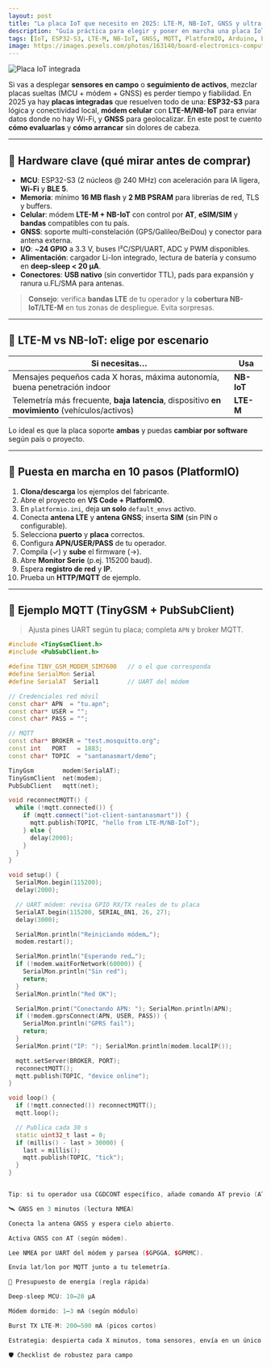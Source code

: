 ```yaml
---
layout: post
title: "La placa IoT que necesito en 2025: LTE-M, NB-IoT, GNSS y ultra-bajo consumo en un solo equipo"
description: "Guía práctica para elegir y poner en marcha una placa IoT con ESP32-S3, módem LTE-M/NB-IoT, GNSS y soporte Arduino/PlatformIO/ESP-IDF."
tags: [IoT, ESP32-S3, LTE-M, NB-IoT, GNSS, MQTT, PlatformIO, Arduino, bajo consumo]
image: https://images.pexels.com/photos/163140/board-electronics-computer-data-163140.jpeg
---
```


![Placa IoT integrada](https://images.pexels.com/photos/163140/board-electronics-computer-data-163140.jpeg)

Si vas a desplegar **sensores en campo** o **seguimiento de activos**, mezclar placas sueltas (MCU + módem + GNSS) es perder tiempo y fiabilidad. En 2025 ya hay **placas integradas** que resuelven todo de una: **ESP32-S3** para lógica y conectividad local, **módem celular** con **LTE-M/NB-IoT** para enviar datos donde no hay Wi-Fi, y **GNSS** para geolocalizar. En este post te cuento **cómo evaluarlas** y **cómo arrancar** sin dolores de cabeza.

---

## 🧠 Hardware clave (qué mirar antes de comprar)

- **MCU**: ESP32-S3 (2 núcleos @ 240 MHz) con aceleración para IA ligera, **Wi-Fi** y **BLE 5**.  
- **Memoria**: mínimo **16 MB flash** y **2 MB PSRAM** para librerías de red, TLS y buffers.  
- **Celular**: módem **LTE-M + NB-IoT** con control por **AT**, **eSIM/SIM** y **bandas** compatibles con tu país.  
- **GNSS**: soporte multi-constelación (GPS/Galileo/BeiDou) y conector para antena externa.  
- **I/O**: ~**24 GPIO** a 3.3 V, buses I²C/SPI/UART, ADC y PWM disponibles.  
- **Alimentación**: cargador Li-Ion integrado, lectura de batería y consumo en **deep-sleep < 20 µA**.  
- **Conectores**: **USB nativo** (sin convertidor TTL), pads para expansión y ranura u.FL/SMA para antenas.

> **Consejo**: verifica **bandas LTE** de tu operador y la **cobertura NB-IoT/LTE-M** en tus zonas de despliegue. Evita sorpresas.

---

## 📶 LTE-M vs NB-IoT: elige por escenario

| Si necesitas… | Usa |
|---|---|
| Mensajes pequeños cada X horas, máxima autonomía, buena penetración indoor | **NB-IoT** |
| Telemetría más frecuente, **baja latencia**, dispositivo **en movimiento** (vehículos/activos) | **LTE-M** |

Lo ideal es que la placa soporte **ambas** y puedas **cambiar por software** según país o proyecto.

---

## 🚀 Puesta en marcha en 10 pasos (PlatformIO)

1. **Clona/descarga** los ejemplos del fabricante.  
2. Abre el proyecto en **VS Code + PlatformIO**.  
3. En `platformio.ini`, deja **un solo** `default_envs` activo.  
4. Conecta **antena LTE** y **antena GNSS**; inserta **SIM** (sin PIN o configurable).  
5. Selecciona **puerto** y **placa** correctos.  
6. Configura **APN/USER/PASS** de tu operador.  
7. Compila (✓) y **sube** el firmware (→).  
8. Abre **Monitor Serie** (p.ej. 115200 baud).  
9. Espera **registro de red** y **IP**.  
10. Prueba un **HTTP/MQTT** de ejemplo.

---

## 🧪 Ejemplo MQTT (TinyGSM + PubSubClient)

> Ajusta pines UART según tu placa; completa `APN` y broker MQTT.

```cpp
#include <TinyGsmClient.h>
#include <PubSubClient.h>

#define TINY_GSM_MODEM_SIM7600   // o el que corresponda
#define SerialMon Serial
#define SerialAT  Serial1        // UART del módem

// Credenciales red móvil
const char* APN  = "tu.apn";
const char* USER = "";
const char* PASS = "";

// MQTT
const char* BROKER = "test.mosquitto.org";
const int   PORT   = 1883;
const char* TOPIC  = "santanasmart/demo";

TinyGsm        modem(SerialAT);
TinyGsmClient  net(modem);
PubSubClient   mqtt(net);

void reconnectMQTT() {
  while (!mqtt.connected()) {
    if (mqtt.connect("iot-client-santanasmart")) {
      mqtt.publish(TOPIC, "hello from LTE-M/NB-IoT");
    } else {
      delay(2000);
    }
  }
}

void setup() {
  SerialMon.begin(115200);
  delay(2000);

  // UART módem: revisa GPIO RX/TX reales de tu placa
  SerialAT.begin(115200, SERIAL_8N1, 26, 27);
  delay(3000);

  SerialMon.println("Reiniciando módem…");
  modem.restart();

  SerialMon.println("Esperando red…");
  if (!modem.waitForNetwork(60000)) {
    SerialMon.println("Sin red");
    return;
  }
  SerialMon.println("Red OK");

  SerialMon.print("Conectando APN: "); SerialMon.println(APN);
  if (!modem.gprsConnect(APN, USER, PASS)) {
    SerialMon.println("GPRS fail");
    return;
  }
  SerialMon.print("IP: "); SerialMon.println(modem.localIP());

  mqtt.setServer(BROKER, PORT);
  reconnectMQTT();
  mqtt.publish(TOPIC, "device online");
}

void loop() {
  if (!mqtt.connected()) reconnectMQTT();
  mqtt.loop();

  // Publica cada 30 s
  static uint32_t last = 0;
  if (millis() - last > 30000) {
    last = millis();
    mqtt.publish(TOPIC, "tick");
  }
}


Tip: si tu operador usa CGDCONT específico, añade comando AT previo (AT+CGDCONT=1,"IP","APN").

🛰️ GNSS en 3 minutos (lectura NMEA)

Conecta la antena GNSS y espera cielo abierto.

Activa GNSS con AT (según módem).

Lee NMEA por UART del módem y parsea ($GPGGA, $GPRMC).

Envía lat/lon por MQTT junto a tu telemetría.

🔋 Presupuesto de energía (regla rápida)

Deep-sleep MCU: 10–20 µA

Módem dormido: 1–3 mA (según módulo)

Burst TX LTE-M: 200–500 mA (picos cortos)

Estrategia: despierta cada X minutos, toma sensores, envía en un único payload y vuelve a deep-sleep. Con panel solar pequeño puedes funcionar meses.

🛡️ Checklist de robustez para campo
